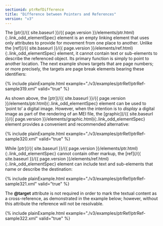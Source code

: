 ```yaml
---
sectionid: ptrRefDifference
title: "Difference between Pointers and References"
version: "v3"
---
```




The [ptr](/{{ site.baseurl }}/{{ page.version }}/elements/ptr.html){:.link_odd_elementSpec} element is an empty linking element that uses only attributes
to provide for movement from one place to another. Unlike the [ref](/{{ site.baseurl }}/{{ page.version }}/elements/ref.html){:.link_odd_elementSpec}
element, it cannot contain text or sub-elements to describe the referenced object.
Its
primary function is simply to point to another location. The next example shows targets
that
are page numbers; or more precisely, the targets are page break elements bearing these
identifiers:

{% include plainExample.html example="./v3/examples/ptrRef/ptrRef-sample319.xml" valid="true" %}

As shown above, the [ptr](/{{ site.baseurl }}/{{ page.version }}/elements/ptr.html){:.link_odd_elementSpec} element can be used to ‘point
to’ a digital image. However, when the intention is to *display* a
digital image as part of the rendering of an MEI file, the [graphic](/{{ site.baseurl }}/{{ page.version }}/elements/graphic.html){:.link_odd_elementSpec}
element provides a convenient and recommended alternative:

{% include plainExample.html example="./v3/examples/ptrRef/ptrRef-sample320.xml" valid="true" %}


While [ptr](/{{ site.baseurl }}/{{ page.version }}/elements/ptr.html){:.link_odd_elementSpec} cannot contain other markup, the [ref](/{{ site.baseurl }}/{{ page.version }}/elements/ref.html){:.link_odd_elementSpec}
element can include text and sub-elements that name or describe the destination:

{% include plainExample.html example="./v3/examples/ptrRef/ptrRef-sample321.xml" valid="true" %}


The **@target** attribute is not required in order to mark the textual content as a
cross-reference, as demonstrated in the example below; however, without this attribute
the
reference will not be resolvable.

{% include plainExample.html example="./v3/examples/ptrRef/ptrRef-sample322.xml" valid="true" %}

